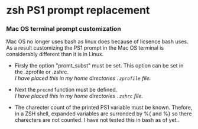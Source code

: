 # zsh PS1 prompt replacement

### Mac OS terminal prompt customization

<p>Mac OS no longer uses bash as linux does because of licsence bash uses. As a result customizing the PS1 prompt in the Mac OS terminal is considerably different than it is in Linux.</p>

+ Firsly the option "promt_subst" must be set. This option can be set in the .zprofile or .zshrc.
</br>*I have placed this in my home directories <code>.zprofile</code> file.*

+ Next the <code>precmd</code> function must be defined.
</br>*I have placed this in my home directories <code>.zshrc</code> file.*

+ The charecter count of the printed PS1 variable must be known. Thefore, in a ZSH shell, expanded variables are surronded by %{ and %} so there charecters are not counted. I have not tested this in bash as of yet.. 
